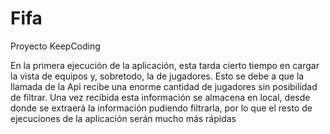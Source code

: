 # Fifa
Proyecto KeepCoding

En la primera ejecución de la aplicación, esta tarda cierto tiempo en cargar la vista de equipos y, sobretodo, la de jugadores. Esto se debe a que la llamada de la Api recibe una enorme cantidad de jugadores sin posibilidad de filtrar. Una vez recibida esta información se almacena en local, desde donde se extraerá la información pudiendo filtrarla, por lo que el resto de ejecuciones de la aplicación serán mucho más rápidas
